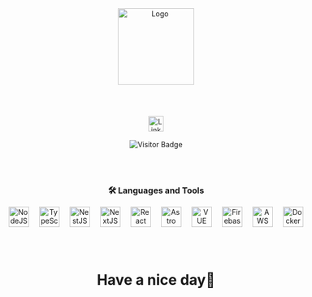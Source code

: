 <div align="center">
  <!-- Logo -->
  <img height="150" src="https://i.imgur.com/Kj1USww.png" alt="Logo" />

  <br><br>

  <!-- Social Media Links -->
  <div>
    <a href="https://www.linkedin.com/in/kacper-p%C5%82aczek-9b518023a/" target="_blank">
      <img src="https://img.shields.io/static/v1?message=LinkedIn&logo=linkedin&label=&color=0077B5&logoColor=white&labelColor=&style=for-the-badge" height="30" alt="LinkedIn" />
    </a>
  </div>

  <br>

  

  <!-- Visitor Badge -->
  <div>
    <img src="https://visitor-badge.laobi.icu/badge?page_id=xanaxdev.xanaxdev" alt="Visitor Badge" />
  </div>
  
 <br><br>
    <!-- Languages and Tools -->
  <h3>🛠 Languages and Tools</h3>
  <div style="display: flex; justify-content: center; gap: 20px;">
    <img src="https://images-cdn.openxcell.com/wp-content/uploads/2024/07/25090553/nodejs-inner.webp" height="40" alt="NodeJS" />
    <img src="https://upload.wikimedia.org/wikipedia/commons/thumb/4/4c/Typescript_logo_2020.svg/1200px-Typescript_logo_2020.svg.png" height="40" alt="TypeScript" />
    <img src="https://encrypted-tbn0.gstatic.com/images?q=tbn:ANd9GcRUDlYKWwiHIBw0AwCCpREi9UdXkn0JlZkyCw&s" height="40" alt="NestJS" />
    <img src="https://images-cdn.openxcell.com/wp-content/uploads/2024/07/24154156/dango-inner-2.webp" height="40" alt="NextJS" />
    <img src="https://cdn.worldvectorlogo.com/logos/react-1.svg" height="40" alt="React" />
    <img src="https://astro.build/favicon.svg" height="40" alt="Astro" />
    <img src="https://static-00.iconduck.com/assets.00/vue-icon-2048x2048-eci1ikst.png" height="40" alt="VUE" />
    <img src="https://cdn.jsdelivr.net/gh/devicons/devicon/icons/firebase/firebase-plain-wordmark.svg" height="40" alt="Firebase" />
    <img src="https://cdn.jsdelivr.net/gh/devicons/devicon/icons/amazonwebservices/amazonwebservices-line-wordmark.svg" height="40" alt="AWS" />
    <img src="https://cdn.jsdelivr.net/gh/devicons/devicon/icons/docker/docker-plain-wordmark.svg" height="40" alt="Docker" />
  </div>
</div>

  <br><br>

  <!-- Heading -->
  <h1 align="center">Have a nice day👋</h1>

  <br><br>


